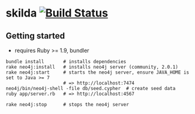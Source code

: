 # skilda [![Build Status](https://secure.travis-ci.org/sschmeck/skilda.png?branch=master)](http://travis-ci.org/sschmeck/skilda)



## Getting started

* requires Ruby >= 1.9, bundler

```
bundle install       # installs dependencies
rake neo4j:install   # installs neo4j server (community, 2.0.1)
rake neo4j:start     # starts the neo4j server, ensure JAVA_HOME is set to Java >= 7
                     # => http://localhost:7474
neo4j/bin/neo4j-shell -file db/seed.cypher  # create seed data
ruby app/server.rb   # => http://localhost:4567

rake neo4j:stop      # stops the neo4j server
```
